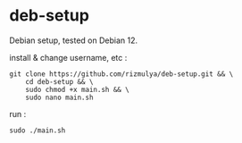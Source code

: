 # deb-setup

Debian setup, tested on Debian 12.

install & change username, etc :
```
git clone https://github.com/rizmulya/deb-setup.git && \
    cd deb-setup && \
    sudo chmod +x main.sh && \
    sudo nano main.sh
```
run :
```
sudo ./main.sh
```